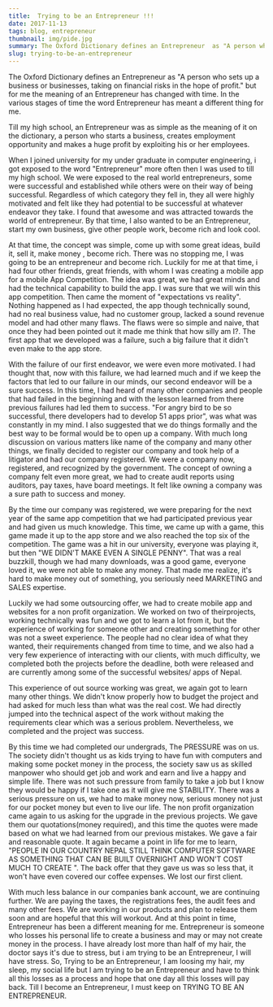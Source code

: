 ```yaml
---
title:  Trying to be an Entrepreneur !!!
date: 2017-11-13
tags: blog, entrepreneur
thumbnail: img/pide.jpg
summary: The Oxford Dictionary defines an Entrepreneur  as "A person who sets up a business or businesses, taking on financial risks in the hope of profit."
slug: trying-to-be-an-entrepreneur
---
```


The Oxford Dictionary defines an Entrepreneur  as "A person who sets up a business or businesses, taking on financial risks in the hope of profit." but for me the meaning of an Entrepreneur has changed with time. In the various stages of time the word Entrepreneur has meant a different thing for me.

Till my high school, an Entrepreneur was as simple as the meaning of it on the dictionary, a person who starts a business, creates employment opportunity and makes a huge profit by exploiting his or her employees.

When I joined university for my under graduate in computer engineering, i got exposed to the word "Entrepreneur" more often then I was used to till my high school. We were exposed to the real world entrepreneurs, some were successful and established while others were on their way of being successful. Regardless of which category they fell in, they all were highly motivated and felt like they had potential to be successful at whatever endeavor they take. I found that awesome and was attracted towards the world of entrepreneur. By that time, I also wanted to be an Entrepreneur, start my own business, give other people work, become rich and look cool.

At that time, the concept was simple, come up with some great ideas, build it, sell it, make money , become rich. There was no stopping me, I was going to be an entrepreneur and become rich. Luckily for me at that time, i had four other friends, great friends, with whom I was creating a mobile app for a mobile App Competition. The idea was great, we had great minds and had the technical capability to build the app. I was sure that we will win this app competition. Then came the moment of  "expectations vs reality". Nothing happened as I had expected, the app though technically sound, had no real business value, had no customer group, lacked a sound revenue model and had other many flaws. The flaws were so simple and naive, that once they had been pointed out it made me think that how silly am I?. The first app that we developed was a failure, such a big failure that it didn't even make to the app store.

With the failure of our first endeavor, we were even more motivated. I had thought that, now with this failure, we had learned much and if we keep the factors that led to our failure in our minds, our second endeavor will be a sure success. In this time, I had heard of many other companies and people that had failed in the beginning and with the lesson learned from there previous failures had led them to success. "For angry bird to be so successful, there developers had to develop 51 apps prior", was what was constantly in my mind.    I also suggested that we do things formally and the best way to be formal would be to open up a company. With much long discussion on various matters like name of the company and many other things, we finally decided to register our company and took help of a litigator and had our company registered. We were a company now, registered, and recognized by the government. The concept of owning a company felt even more great, we had to create audit reports using auditors, pay taxes, have board meetings. It felt like owning a company was a sure path to success and money.

By the time our company was registered, we were preparing for the next year of the same app competition that we had participated previous year and had given us much knowledge. This time, we came up with a game, this game made it up to the app store and we also reached the top six of the competition. The game was a hit in our university, everyone was playing it, but then "WE DIDN'T MAKE EVEN A SINGLE PENNY". That was a real buzzkill, though we had many downloads, was a good game, everyone loved it, we were not able to make any money. That made me realize, it's hard to make money out of something, you seriously need MARKETING and SALES expertise.  

Luckily we had some outsourcing offer, we had to create mobile app and websites for a non profit organization. We worked on two of theirprojects, working technically was fun and we got to learn a lot from it, but the experience of working for someone other and creating something for other was not a sweet experience. The people had no clear idea of what they wanted, their requirements changed from time to time, and we also had a very few experience of interacting with our clients, with much difficulty, we completed both the projects before the deadline, both were released and are currently among some of the successful websites/ apps of Nepal.

This experience of out source working was great, we again got to learn many other things. We didn't know properly how to budget the project and had asked for much less than what was the real cost. We had directly jumped into the technical aspect of the work without making the requirements clear which was a serious problem. Nevertheless, we completed and the project was success.

By this time we had completed our undergrads, The PRESSURE was on us. The society didn't thought us as kids trying to have fun with computers and making some pocket money in the process, the society saw us as skilled manpower who should get job and work and earn and live a happy and simple life. There was not such pressure from family to take a job but I know they would be happy if I take one as it will give me STABILITY. There was a serious pressure on us, we had to make money now, serious money not just for our pocket money but even to live our life.  The non profit organization came again to us asking for the upgrade in the previous projects. We gave them our quotations(money required), and this time the quotes were made based on what we had learned from our previous mistakes. We gave a fair and reasonable quote. It again became a point in life for me to learn, "PEOPLE IN OUR COUNTRY NEPAL STILL THINK COMPUTER SOFTWARE AS SOMETHING THAT CAN BE BUILT OVERNIGHT AND WON'T COST MUCH TO CREATE ". The back offer that they gave us was so less that, it won't have even covered our coffee expenses. We lost our first client. 

With much less balance in our companies bank account, we are continuing further. We are paying the taxes, the registrations fees, the audit fees and many other fees. We are working in our products and plan to release them soon and are hopeful that this will workout. And at this point in time, Entrepreneur has been a different meaning for me. Entrepreneur is someone who losses his personal life to create a business and may or may not create money in the process. I have already lost more than half of my hair, the doctor says it's due to stress, but i am trying to be an Entrepreneur, I will have stress. So, Trying to be an Entrepreneur, I am loosing my hair, my sleep, my social life but I am trying to be an Entrepreneur and have to think all this losses as a process and hope that one day all this losses will pay back. Till I become an Entrepreneur, I must keep on TRYING TO BE AN ENTREPRENEUR. 